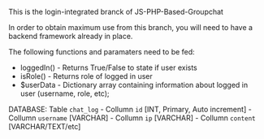 This is the login-integrated branck of JS-PHP-Based-Groupchat

In order to obtain maximum use from this branch, you will need to have a backend framework already in place.

The following functions and paramaters need to be fed:

  - loggedIn() - Returns True/False to state if user exists
  - isRole()   - Returns role of logged in user
  - $userData  - Dictionary array containing information about logged in user (username, role, etc);
  
  DATABASE:
    Table `chat_log`
      - Collumn `id` [INT, Primary, Auto increment]
      - Collumn `username` [VARCHAR]
      - Collumn `ip` [VARCHAR]
      - Collumn `content` [VARCHAR/TEXT/etc]
